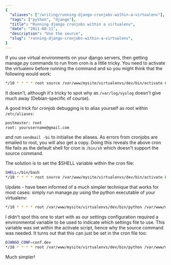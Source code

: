 ```yaml
---
{
  "aliases": ["/writing/running-django-cronjobs-within-a-virtualenv"],
  "tags": ["python", "django"],
  "title": "Running django cronjobs within a virtualenv",
  "date": "2011-08-11",
  "description": "Use the source",
  "slug": "running-django-cronjobs-within-a-virtualenv",
}
---
```


If you use virtual environments on your django servers, then getting manage.py
commands to run from cron is a little tricky. You need to activate the
virtualenv before running the command and so you might think that the following
would work:

```bash
*/10 * * * * root source /var/www/mysite/virtualenvs/dev/bin/activate && /var/www/mysite/build/dev/manage.py some_custom_command > /dev/null
```

It doesn't, although it's tricky to spot why as `/var/log/syslog` doesn't give
much away (Debian-specific of course).

A good trick for cronjob debugging is to alias yourself as root within
`/etc/aliases`:

```bash
postmaster: root
root: yourusername@gmail.com
```

and run `sendmail -bi` to initialise the aliases. As errors from cronjobs are
emailed to root, you will also get a copy. Doing this reveals the above cron
file fails as the default shell for cron is `/bin/sh` which doesn't support the
source command.

The solution is to set the \$SHELL variable within the cron file:

```bash
SHELL=/bin/bash
*/10 * * * * root source /var/www/mysite/virtualenvs/dev/bin/activate && /var/www/mysite/build/dev/manage.py some_custom_command > /dev/null
```

Update - have been informed of a much simpler technique that works for most
cases: simply run manage.py using the python executable of your virtualenv:

```bash
*/10 * * * * root /var/www/mysite/virtualenvs/dev/bin/python /var/www/mysite/build/dev/manage.py some_custom_command > /dev/null
```

I didn't spot this one to start with as our settings configuration required a
environmental variable to be used to indicate which settings file to use. This
variable was set within the activate script, hence why the source command was
needed. It turns out that this can just be set in the cron file too:

```bash
DJANGO_CONF=conf.dev
*/10 * * * * root /var/www/mysite/virtualenvs/dev/bin/python /var/www/mysite/build/dev/manage.py some_custom_command > /dev/null
```

Much simpler!
